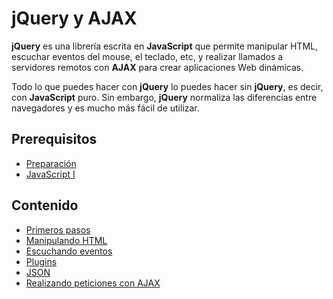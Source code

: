 # jQuery y AJAX

**jQuery** es una librería escrita en **JavaScript** que permite manipular HTML, escuchar eventos del mouse, el teclado, etc, y realizar llamados a servidores remotos con **AJAX** para crear aplicaciones Web dinámicas.

Todo lo que puedes hacer con **jQuery** lo puedes hacer sin **jQuery**, es decir, con **JavaScript** puro. Sin embargo, **jQuery** normaliza las diferencias entre navegadores y es mucho más fácil de utilizar.

## Prerequisitos

* [Preparación](../preparacion/)
* [JavaScript I](../javascript-i/)

## Contenido

* [Primeros pasos](primeros-pasos.md)
* [Manipulando HTML](manipulando-html.md)
* [Escuchando eventos](escuchando-eventos.md)
* [Plugins](plugins.md)
* [JSON](json.md)
* [Realizando peticiones con AJAX](realizando-peticiones-con-ajax.md)

